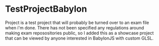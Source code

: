 # TestProjectBabylon

Project is a test project that will probably be turned over to an exam file when i'm done. There has not been specified any regulations around making exam reposositories public,
so I added this as a showcase project that can be viewed by anyone interested in BabylonJS with custom GLSL.
